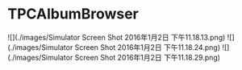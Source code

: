 # TPCAlbumBrowser
![](./images/Simulator Screen Shot 2016年1月2日 下午11.18.13.png)
![](./images/Simulator Screen Shot 2016年1月2日 下午11.18.24.png)
![](./images/Simulator Screen Shot 2016年1月2日 下午11.18.29.png)
